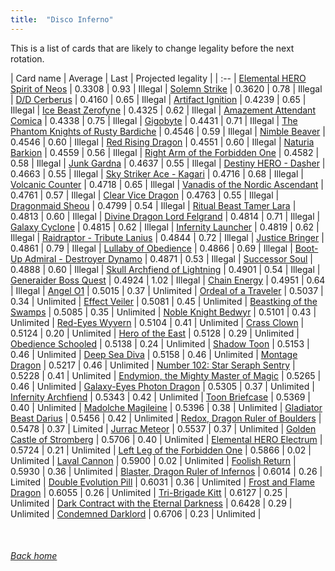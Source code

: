 ```yaml
---
title:  "Disco Inferno"
---
```


This is a list of cards that are likely to change legality before the next rotation.

| Card name | Average | Last | Projected legality |
| :-- |
[Elemental HERO Spirit of Neos](https://db.ygoprodeck.com/card/?search=Elemental%20HERO%20Spirit%20of%20Neos) | 0.3308 | 0.93 | Illegal |
[Solemn Strike](https://db.ygoprodeck.com/card/?search=Solemn%20Strike) | 0.3620 | 0.78 | Illegal |
[D/D Cerberus](https://db.ygoprodeck.com/card/?search=D/D%20Cerberus) | 0.4160 | 0.65 | Illegal |
[Artifact Ignition](https://db.ygoprodeck.com/card/?search=Artifact%20Ignition) | 0.4239 | 0.65 | Illegal |
[Ice Beast Zerofyne](https://db.ygoprodeck.com/card/?search=Ice%20Beast%20Zerofyne) | 0.4325 | 0.62 | Illegal |
[Amazement Attendant Comica](https://db.ygoprodeck.com/card/?search=Amazement%20Attendant%20Comica) | 0.4338 | 0.75 | Illegal |
[Gigobyte](https://db.ygoprodeck.com/card/?search=Gigobyte) | 0.4431 | 0.71 | Illegal |
[The Phantom Knights of Rusty Bardiche](https://db.ygoprodeck.com/card/?search=The%20Phantom%20Knights%20of%20Rusty%20Bardiche) | 0.4546 | 0.59 | Illegal |
[Nimble Beaver](https://db.ygoprodeck.com/card/?search=Nimble%20Beaver) | 0.4546 | 0.60 | Illegal |
[Red Rising Dragon](https://db.ygoprodeck.com/card/?search=Red%20Rising%20Dragon) | 0.4551 | 0.60 | Illegal |
[Naturia Barkion](https://db.ygoprodeck.com/card/?search=Naturia%20Barkion) | 0.4559 | 0.56 | Illegal |
[Right Arm of the Forbidden One](https://db.ygoprodeck.com/card/?search=Right%20Arm%20of%20the%20Forbidden%20One) | 0.4582 | 0.58 | Illegal |
[Junk Gardna](https://db.ygoprodeck.com/card/?search=Junk%20Gardna) | 0.4637 | 0.55 | Illegal |
[Destiny HERO - Dasher](https://db.ygoprodeck.com/card/?search=Destiny%20HERO%20-%20Dasher) | 0.4663 | 0.55 | Illegal |
[Sky Striker Ace - Kagari](https://db.ygoprodeck.com/card/?search=Sky%20Striker%20Ace%20-%20Kagari) | 0.4716 | 0.68 | Illegal |
[Volcanic Counter](https://db.ygoprodeck.com/card/?search=Volcanic%20Counter) | 0.4718 | 0.65 | Illegal |
[Vanadis of the Nordic Ascendant](https://db.ygoprodeck.com/card/?search=Vanadis%20of%20the%20Nordic%20Ascendant) | 0.4761 | 0.57 | Illegal |
[Clear Vice Dragon](https://db.ygoprodeck.com/card/?search=Clear%20Vice%20Dragon) | 0.4763 | 0.55 | Illegal |
[Dragonmaid Sheou](https://db.ygoprodeck.com/card/?search=Dragonmaid%20Sheou) | 0.4799 | 0.54 | Illegal |
[Ritual Beast Tamer Lara](https://db.ygoprodeck.com/card/?search=Ritual%20Beast%20Tamer%20Lara) | 0.4813 | 0.60 | Illegal |
[Divine Dragon Lord Felgrand](https://db.ygoprodeck.com/card/?search=Divine%20Dragon%20Lord%20Felgrand) | 0.4814 | 0.71 | Illegal |
[Galaxy Cyclone](https://db.ygoprodeck.com/card/?search=Galaxy%20Cyclone) | 0.4815 | 0.62 | Illegal |
[Infernity Launcher](https://db.ygoprodeck.com/card/?search=Infernity%20Launcher) | 0.4819 | 0.62 | Illegal |
[Raidraptor - Tribute Lanius](https://db.ygoprodeck.com/card/?search=Raidraptor%20-%20Tribute%20Lanius) | 0.4844 | 0.72 | Illegal |
[Justice Bringer](https://db.ygoprodeck.com/card/?search=Justice%20Bringer) | 0.4861 | 0.79 | Illegal |
[Lullaby of Obedience](https://db.ygoprodeck.com/card/?search=Lullaby%20of%20Obedience) | 0.4866 | 0.69 | Illegal |
[Boot-Up Admiral - Destroyer Dynamo](https://db.ygoprodeck.com/card/?search=Boot-Up%20Admiral%20-%20Destroyer%20Dynamo) | 0.4871 | 0.53 | Illegal |
[Successor Soul](https://db.ygoprodeck.com/card/?search=Successor%20Soul) | 0.4888 | 0.60 | Illegal |
[Skull Archfiend of Lightning](https://db.ygoprodeck.com/card/?search=Skull%20Archfiend%20of%20Lightning) | 0.4901 | 0.54 | Illegal |
[Generaider Boss Quest](https://db.ygoprodeck.com/card/?search=Generaider%20Boss%20Quest) | 0.4924 | 1.02 | Illegal |
[Chain Energy](https://db.ygoprodeck.com/card/?search=Chain%20Energy) | 0.4951 | 0.64 | Illegal |
[Angel O1](https://db.ygoprodeck.com/card/?search=Angel%20O1) | 0.5015 | 0.37 | Unlimited |
[Ordeal of a Traveler](https://db.ygoprodeck.com/card/?search=Ordeal%20of%20a%20Traveler) | 0.5037 | 0.34 | Unlimited |
[Effect Veiler](https://db.ygoprodeck.com/card/?search=Effect%20Veiler) | 0.5081 | 0.45 | Unlimited |
[Beastking of the Swamps](https://db.ygoprodeck.com/card/?search=Beastking%20of%20the%20Swamps) | 0.5085 | 0.35 | Unlimited |
[Noble Knight Bedwyr](https://db.ygoprodeck.com/card/?search=Noble%20Knight%20Bedwyr) | 0.5101 | 0.43 | Unlimited |
[Red-Eyes Wyvern](https://db.ygoprodeck.com/card/?search=Red-Eyes%20Wyvern) | 0.5104 | 0.41 | Unlimited |
[Crass Clown](https://db.ygoprodeck.com/card/?search=Crass%20Clown) | 0.5124 | 0.20 | Unlimited |
[Hero of the East](https://db.ygoprodeck.com/card/?search=Hero%20of%20the%20East) | 0.5128 | 0.29 | Unlimited |
[Obedience Schooled](https://db.ygoprodeck.com/card/?search=Obedience%20Schooled) | 0.5138 | 0.24 | Unlimited |
[Shadow Toon](https://db.ygoprodeck.com/card/?search=Shadow%20Toon) | 0.5153 | 0.46 | Unlimited |
[Deep Sea Diva](https://db.ygoprodeck.com/card/?search=Deep%20Sea%20Diva) | 0.5158 | 0.46 | Unlimited |
[Montage Dragon](https://db.ygoprodeck.com/card/?search=Montage%20Dragon) | 0.5217 | 0.46 | Unlimited |
[Number 102: Star Seraph Sentry](https://db.ygoprodeck.com/card/?search=Number%20102:%20Star%20Seraph%20Sentry) | 0.5228 | 0.41 | Unlimited |
[Endymion, the Mighty Master of Magic](https://db.ygoprodeck.com/card/?search=Endymion,%20the%20Mighty%20Master%20of%20Magic) | 0.5265 | 0.46 | Unlimited |
[Galaxy-Eyes Photon Dragon](https://db.ygoprodeck.com/card/?search=Galaxy-Eyes%20Photon%20Dragon) | 0.5305 | 0.37 | Unlimited |
[Infernity Archfiend](https://db.ygoprodeck.com/card/?search=Infernity%20Archfiend) | 0.5343 | 0.42 | Unlimited |
[Toon Briefcase](https://db.ygoprodeck.com/card/?search=Toon%20Briefcase) | 0.5369 | 0.40 | Unlimited |
[Madolche Magileine](https://db.ygoprodeck.com/card/?search=Madolche%20Magileine) | 0.5396 | 0.38 | Unlimited |
[Gladiator Beast Darius](https://db.ygoprodeck.com/card/?search=Gladiator%20Beast%20Darius) | 0.5456 | 0.42 | Unlimited |
[Redox, Dragon Ruler of Boulders](https://db.ygoprodeck.com/card/?search=Redox,%20Dragon%20Ruler%20of%20Boulders) | 0.5478 | 0.37 | Limited |
[Jurrac Meteor](https://db.ygoprodeck.com/card/?search=Jurrac%20Meteor) | 0.5537 | 0.37 | Unlimited |
[Golden Castle of Stromberg](https://db.ygoprodeck.com/card/?search=Golden%20Castle%20of%20Stromberg) | 0.5706 | 0.40 | Unlimited |
[Elemental HERO Electrum](https://db.ygoprodeck.com/card/?search=Elemental%20HERO%20Electrum) | 0.5724 | 0.21 | Unlimited |
[Left Leg of the Forbidden One](https://db.ygoprodeck.com/card/?search=Left%20Leg%20of%20the%20Forbidden%20One) | 0.5866 | 0.02 | Unlimited |
[Laval Cannon](https://db.ygoprodeck.com/card/?search=Laval%20Cannon) | 0.5900 | 0.02 | Unlimited |
[Foolish Return](https://db.ygoprodeck.com/card/?search=Foolish%20Return) | 0.5930 | 0.36 | Unlimited |
[Blaster, Dragon Ruler of Infernos](https://db.ygoprodeck.com/card/?search=Blaster,%20Dragon%20Ruler%20of%20Infernos) | 0.6014 | 0.26 | Limited |
[Double Evolution Pill](https://db.ygoprodeck.com/card/?search=Double%20Evolution%20Pill) | 0.6031 | 0.36 | Unlimited |
[Frost and Flame Dragon](https://db.ygoprodeck.com/card/?search=Frost%20and%20Flame%20Dragon) | 0.6055 | 0.26 | Unlimited |
[Tri-Brigade Kitt](https://db.ygoprodeck.com/card/?search=Tri-Brigade%20Kitt) | 0.6127 | 0.25 | Unlimited |
[Dark Contract with the Eternal Darkness](https://db.ygoprodeck.com/card/?search=Dark%20Contract%20with%20the%20Eternal%20Darkness) | 0.6428 | 0.29 | Unlimited |
[Condemned Darklord](https://db.ygoprodeck.com/card/?search=Condemned%20Darklord) | 0.6706 | 0.23 | Unlimited |

<br>

###### [Back home](index)